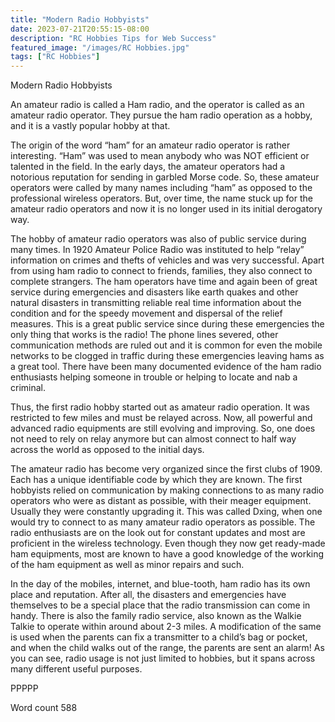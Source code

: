 ```yaml
---
title: "Modern Radio Hobbyists"
date: 2023-07-21T20:55:15-08:00
description: "RC Hobbies Tips for Web Success"
featured_image: "/images/RC Hobbies.jpg"
tags: ["RC Hobbies"]
---
```


Modern Radio Hobbyists

An amateur radio is called a Ham radio, and the operator is called as an amateur radio operator. They pursue the ham radio operation as a hobby, and it is a vastly popular hobby at that.

The origin of the word “ham” for an amateur radio operator is rather interesting. “Ham” was used to mean anybody who was NOT efficient or talented in the field. In the early days, the amateur operators had a notorious reputation for sending in garbled Morse code. So, these amateur operators were called by many names including “ham” as opposed to the professional wireless operators. But, over time, the name stuck up for the amateur radio operators and now it is no longer used in its initial derogatory way. 

The hobby of amateur radio operators was also of public service during many times. In 1920 Amateur Police Radio was instituted to help “relay” information on crimes and thefts of vehicles and was very successful. Apart from using ham radio to connect to friends, families, they also connect to complete strangers. The ham operators have time and again been of great service during emergencies and disasters like earth quakes and other natural disasters in transmitting reliable real time information about the condition and for the speedy movement and dispersal of the relief measures. This is a great public service since during these emergencies the only thing that works is the radio! The phone lines severed, other communication methods are ruled out and it is common for even the mobile networks to be clogged in traffic during these emergencies leaving hams as a great tool. There have been many documented evidence of the ham radio enthusiasts helping someone in trouble or helping to locate and nab a criminal.

Thus, the first radio hobby started out as amateur radio operation. It was restricted to few miles and must be relayed across. Now, all powerful and advanced radio equipments are still evolving and improving. So, one does not need to rely on relay anymore but can almost connect to half way across the world as opposed to the initial days.

The amateur radio has become very organized since the first clubs of 1909. Each has a unique identifiable code by which they are known. The first hobbyists relied on communication by making connections to as many radio operators who were as distant as possible, with their meager equipment. Usually they were constantly upgrading it. This was called Dxing, when one would try to connect to as many amateur radio operators as possible. The radio enthusiasts are on the look out for constant updates and most are proficient in the wireless technology. Even though they now get ready-made ham equipments, most are known to have a good knowledge of the working of the ham equipment as well as minor repairs and such.

In the day of the mobiles, internet, and blue-tooth, ham radio has its own place and reputation. After all, the disasters and emergencies have themselves to be a special place that the radio transmission can come in handy. There is also the family radio service, also known as the Walkie Talkie to operate within around about 2-3 miles. A modification of the same is used when the parents can fix a transmitter to a child’s bag or pocket, and when the child walks out of the range, the parents are sent an alarm! As you can see, radio usage is not just limited to hobbies, but it spans across many different useful purposes.

PPPPP

Word count 588

